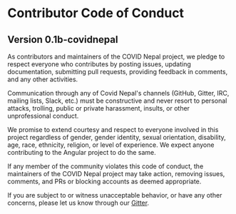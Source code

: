 # Contributor Code of Conduct
## Version 0.1b-covidnepal

As contributors and maintainers of the COVID Nepal project, we pledge to respect everyone who contributes by posting issues, updating documentation, submitting pull requests, providing feedback in comments, and any other activities.

Communication through any of Covid Nepal's channels (GitHub, Gitter, IRC, mailing lists, Slack, etc.) must be constructive and never resort to personal attacks, trolling, public or private harassment, insults, or other unprofessional conduct.

We promise to extend courtesy and respect to everyone involved in this project regardless of gender, gender identity, sexual orientation, disability, age, race, ethnicity, religion, or level of experience. We expect anyone contributing to the Angular project to do the same.

If any member of the community violates this code of conduct, the maintainers of the COVID Nepal project may take action, removing issues, comments, and PRs or blocking accounts as deemed appropriate.

If you are subject to or witness unacceptable behavior, or have any other concerns, please let us know through our [Gitter](https://gitter.im/covidnepalopensource/community).
